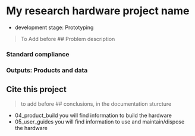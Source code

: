 # My research hardware project name

- development stage: Prototyping



> To Add before ## Problem description


### Standard compliance

### Outputs: Products and data

## Cite this project


> to add before ## conclusions, in the documentation sturcture

- 04_product_build you will find information to build the hardware
- 05_user_guides you will find information to use and maintain/dispose the hardware

